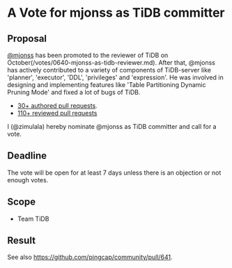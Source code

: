 # A Vote for mjonss as TiDB committer

## Proposal

[@mjonss](https://github.com/mjonss) has been promoted to the reviewer of TiDB on October(/votes/0640-mjonss-as-tidb-reviewer.md).
After that, @mjonss has actively contributed to a variety of components of TiDB-server like 'planner', 'executor', 'DDL', 'privileges' and 'expression'. He was involved in designing and implementing features like 'Table Partitioning Dynamic Pruning Mode' and fixed a lot of bugs of TiDB.

* [30+ authored pull requests](https://github.com/pingcap/tidb/commits?author=mjonss).
* [110+ reviewed pull requests](https://github.com/pingcap/tidb/pulls?q=is%3Apr+reviewed-by%3Amjonss)

I (@zimulala) hereby nominate @mjonss as TiDB committer and call for a vote.

## Deadline

The vote will be open for at least 7 days unless there is an objection or not enough votes.

## Scope

* Team TiDB

## Result

See also https://github.com/pingcap/community/pull/641.
